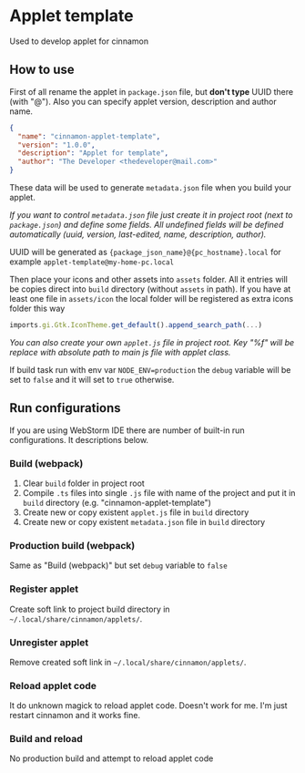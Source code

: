 Applet template
===
Used to develop applet for cinnamon

## How to use

First of all rename the applet in `package.json` file, but **don't type** UUID there (with "@").
Also you can specify applet version, description and author name.

```json
{
  "name": "cinnamon-applet-template",
  "version": "1.0.0",
  "description": "Applet for template",
  "author": "The Developer <thedeveloper@mail.com>"
}
```

These data will be used to generate `metadata.json` file when you build your applet.

_If you want to control `metadata.json` file just create it in project root (next to `package.json`)
and define some fields.  All undefined fields will be defined automatically (uuid, version,
last-edited, name, description, author)._

UUID will be generated as `{package_json_name}@{pc_hostname}.local` for example
`applet-template@my-home-pc.local`

Then place your icons and other assets into `assets` folder. All it entries will be copies direct
into `build` directory (without `assets` in path). If you have at least one file in `assets/icon`
the local folder will be registered as extra icons folder this way

```javascript
imports.gi.Gtk.IconTheme.get_default().append_search_path(...)
```

_You can also create your own `applet.js` file in project root. Key "%f" will be replace with
absolute path to main js file with applet class._

If build task run with env var `NODE_ENV=production` the `debug` variable will be set to `false`
and it will set to `true` otherwise.

## Run configurations
If you are using WebStorm IDE there are number of built-in run configurations. It descriptions
below.

### Build (webpack)
1. Clear `build` folder in project root
2. Compile `.ts` files into single `.js` file with name of the project and put it in `build`
directory (e.g. "cinnamon-applet-template")
3. Create new or copy existent `applet.js` file in `build` directory
4. Create new or copy existent `metadata.json` file in `build` directory

### Production build (webpack)
Same as "Build (webpack)" but set `debug` variable to `false`

### Register applet
Create soft link to project build directory in `~/.local/share/cinnamon/applets/`.

### Unregister applet
Remove created soft link in `~/.local/share/cinnamon/applets/`.

### Reload applet code
It do unknown magick to reload applet code. Doesn't work for me. I'm just restart cinnamon and it
works fine.

### Build and reload
No production build and attempt to reload applet code
